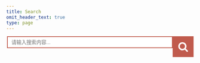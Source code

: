 ```yaml
---
title: Search
omit_header_text: true
type: page
---
```


<style>
  /* 手机适配 */
  @media screen and (max-width: 500px) {
     .search{
       padding-right: 25px;
     }

     .search input{
       width: 100%;
     }

     .search button{
       display: none;
     }
  }
  /* 电脑适配 */
  @media screen and (min-width: 500px) {
      .search{
        width: 500px;
      }

      .search input{
        width: 444px;
      }
  }

  /* 通用样式 */
  .search{
    margin: auto;
  }

  .search input{
    outline: none;
    border: 2px solid #c05b4d;
    height: 32px;
    padding: 10px;
  }
  .search button{
    outline: none;
    border: 0px;
    height: 56px;
    width:56px;
    position:absolute;
    background-color:#c05b4d ;
  }
  .search .icon{
    width: 28px;
    height: 28px;
  }
</style>
<div class="search">
  <input type="text" placeholder="请输入搜索内容..." id="search-key" />
  <button onclick="search()">
    <svg t="1583982313567" class="icon" viewBox="0 0 1024 1024" version="1.1" xmlns="http://www.w3.org/2000/svg" p-id="1271"
      width="200" height="200" xmlns:xlink="http://www.w3.org/1999/xlink">
      <defs>
        <style type="text/css"></style>
      </defs>
      <path d="M694.857143 475.428571q0-105.714286-75.142857-180.857142T438.857143 219.428571 258 294.571429 182.857143 475.428571t75.142857 180.857143T438.857143 731.428571t180.857143-75.142857T694.857143 475.428571z m292.571428 475.428572q0 29.714286-21.714285 51.428571t-51.428572 21.714286q-30.857143 0-51.428571-21.714286l-196-195.428571q-102.285714 70.857143-228 70.857143-81.714286 0-156.285714-31.714286t-128.571429-85.714286-85.714286-128.571428T36.571429 475.428571t31.714285-156.285714 85.714286-128.571428 128.571429-85.714286T438.857143 73.142857t156.285714 31.714286 128.571429 85.714286 85.714285 128.571428T841.142857 475.428571q0 125.714286-70.857143 228l196 196q21.142857 21.142857 21.142857 51.428572z"
        p-id="1272" fill="#ffffff"></path>
    </svg>
  </button>
</div>
<h1 id="search-tip" style="color: #c05b4d;text-align: center;display: none;">搜索中，请稍后 ...</h1>
<br />
<div id="result"></div>

<script type="text/javascript">
  // enter
  window.onload = function() {
    document.onkeydown = function(ev) {
      var event = ev || event
      if (event.keyCode == 13) {
        search()
      }
    }
  }

  // search
  function search() {
    key = document.getElementById("search-key").value;
    if (key === "") {
      return;
    }
    document.getElementById("search-key").value = "";

    // tip
    document.getElementById("search-tip").innerText = "搜索中，请稍后 ...";
    document.getElementById("search-tip").style.display = "block";

    // clear
    var el = document.getElementById('result');
    var childs = el.childNodes;
    for (var i = childs.length - 1; i >= 0; i--) {
      el.removeChild(childs[i]);
    }

    // xml
    xmltext = new XMLHttpRequest;
    xmltext.open("GET", "/index.xml", false);
    xmltext.send();
    resp = xmltext.responseXML;
    items = resp.getElementsByTagName("item");
    // search
    var i = 0;
    haveResult = false;
    while (i < items.length) {
      txt = items[i].getElementsByTagName("title")[0].innerHTML + items[i].getElementsByTagName("description")[0].innerHTML
      if (txt.indexOf(key) > -1) {
        haveResult = true;
        title = items[i].getElementsByTagName("title")[0].innerHTML;
        link = items[i].getElementsByTagName("link")[0].innerHTML;
        time = items[i].getElementsByTagName("pubDate")[0].innerHTML;
        mark = items[i].getElementsByTagName("description")[0].innerHTML;
        addItem(title, link, time, mark)
      }
      i++;
    }
    if (!haveResult) {
      document.getElementById("search-tip").innerText = "搜索完毕，未发现结果 ...";
      document.getElementById("search-tip").style.display = "block";
    }
  }

  // add
  function addItem(title, link, time, mark) {
    document.getElementById("search-tip").style.display = "none";
    tmpl = "<article class=\"post\" style=\"border-bottom: 1px solid #e6e6e6;\" >" +
      "<header class=\"post-header\">" +
      "<h1 class=\"post-title\"><a class=\"post-link\" href=\"" + link + "\" target=\"_blank\">" + title + "</a></h1>" +
      "<div class=\"post-meta\">" +
      " <span class=\"post-time\">" + time + "</span>" +
      "</div>" +
      " </header>" +
      "<div class=\"post-content\">" +
      "<div class=\"post-summary\">" + mark + "</div>" +
      "<div class=\"read-more\">" +
      "<a href=\"" + link + "\" class=\"read-more-link\" target=\"_blank\">阅读更多</a>" +
      "</div>" +
      " </div>" +
      "</article>"
    div = document.createElement("div")
    div.innerHTML = tmpl;
    document.getElementById('result').appendChild(div)
  }
</script>



